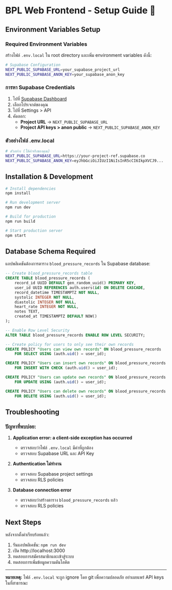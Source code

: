 # BPL Web Frontend - Setup Guide 🚀

## Environment Variables Setup

### Required Environment Variables

สร้างไฟล์ `.env.local` ใน root directory และเพิ่ม environment variables ดังนี้:

```bash
# Supabase Configuration
NEXT_PUBLIC_SUPABASE_URL=your_supabase_project_url
NEXT_PUBLIC_SUPABASE_ANON_KEY=your_supabase_anon_key
```

### การหา Supabase Credentials

1. ไปที่ [Supabase Dashboard](https://app.supabase.com/)
2. เลือกโปรเจกต์ของคุณ
3. ไปที่ Settings > API
4. คัดลอก:
   - **Project URL** → `NEXT_PUBLIC_SUPABASE_URL`
   - **Project API keys > anon public** → `NEXT_PUBLIC_SUPABASE_ANON_KEY`

### ตัวอย่างไฟล์ .env.local

```bash
# ตัวอย่าง (ใช้ค่าจริงของคุณ)
NEXT_PUBLIC_SUPABASE_URL=https://your-project-ref.supabase.co
NEXT_PUBLIC_SUPABASE_ANON_KEY=eyJhbGciOiJIUzI1NiIsInR5cCI6IkpXVCJ9...
```

## Installation & Development

```bash
# Install dependencies
npm install

# Run development server
npm run dev

# Build for production
npm run build

# Start production server
npm start
```

## Database Schema Required

แอปพลิเคชันต้องการตาราง `blood_pressure_records` ใน Supabase database:

```sql
-- Create blood_pressure_records table
CREATE TABLE blood_pressure_records (
    record_id UUID DEFAULT gen_random_uuid() PRIMARY KEY,
    user_id UUID REFERENCES auth.users(id) ON DELETE CASCADE,
    record_datetime TIMESTAMPTZ NOT NULL,
    systolic INTEGER NOT NULL,
    diastolic INTEGER NOT NULL,
    heart_rate INTEGER NOT NULL,
    notes TEXT,
    created_at TIMESTAMPTZ DEFAULT NOW()
);

-- Enable Row Level Security
ALTER TABLE blood_pressure_records ENABLE ROW LEVEL SECURITY;

-- Create policy for users to only see their own records
CREATE POLICY "Users can view own records" ON blood_pressure_records
    FOR SELECT USING (auth.uid() = user_id);

CREATE POLICY "Users can insert own records" ON blood_pressure_records
    FOR INSERT WITH CHECK (auth.uid() = user_id);

CREATE POLICY "Users can update own records" ON blood_pressure_records
    FOR UPDATE USING (auth.uid() = user_id);

CREATE POLICY "Users can delete own records" ON blood_pressure_records
    FOR DELETE USING (auth.uid() = user_id);
```

## Troubleshooting

### ปัญหาที่พบบ่อย:

1. **Application error: a client-side exception has occurred**
   - ตรวจสอบว่าไฟล์ `.env.local` มีค่าที่ถูกต้อง
   - ตรวจสอบ Supabase URL และ API Key

2. **Authentication ไม่ทำงาน**
   - ตรวจสอบ Supabase project settings
   - ตรวจสอบ RLS policies

3. **Database connection error**
   - ตรวจสอบว่าสร้างตาราง `blood_pressure_records` แล้ว
   - ตรวจสอบ RLS policies

## Next Steps

หลังจากตั้งค่าเรียบร้อยแล้ว:

1. รันแอปพลิเคชัน: `npm run dev`
2. เปิด http://localhost:3000
3. ทดสอบการสมัครสมาชิกและเข้าสู่ระบบ
4. ทดสอบการเพิ่มข้อมูลความดันโลหิต

---

**หมายเหตุ:** ไฟล์ `.env.local` จะถูก ignore โดย git เพื่อความปลอดภัย อย่าเผยแพร่ API keys ในที่สาธารณะ
